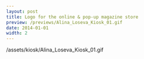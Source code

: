 ```yaml
---
layout: post
title: Logo for the online & pop-up magazine store
preview: /previews/Alina_Loseva_Kiosk_01.gif
date: 2014-01-01
width: 2
---
```

/assets/kiosk/Alina_Loseva_Kiosk_01.gif
